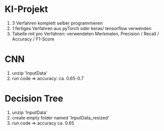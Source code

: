 # KI-Projekt

1. 3 Verfahren komplett selber programmieren
2. 1 fertiges Verfahren aus pyTorch oder keras/ tensorflow verwenden
3. Tabelle mit pro Verfahren: verwendeten Merkmalen, Precision / Recall / Accuracy / F1-Score


# CNN
1. unzip 'InputData'
2. run code
=> accuracy: ca. 0.65-0.7

# Decision Tree
1. unzip 'InputData'
2. create empty folder named 'InputData_resized'
3. run code
=> accuracy ca. 0.65
